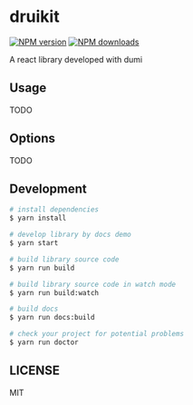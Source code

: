 # druikit

[![NPM version](https://img.shields.io/npm/v/druikit.svg?style=flat)](https://npmjs.org/package/druikit)
[![NPM downloads](http://img.shields.io/npm/dm/druikit.svg?style=flat)](https://npmjs.org/package/druikit)

A react library developed with dumi

## Usage

TODO

## Options

TODO

## Development

```bash
# install dependencies
$ yarn install

# develop library by docs demo
$ yarn start

# build library source code
$ yarn run build

# build library source code in watch mode
$ yarn run build:watch

# build docs
$ yarn run docs:build

# check your project for potential problems
$ yarn run doctor
```

## LICENSE

MIT
